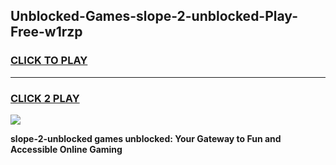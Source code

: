 
## Unblocked-Games-slope-2-unblocked-Play-Free-w1rzp
<h3>
<a href="https://premium76.site?title=slope-2-unblocked&ref=21A">CLICK TO PLAY</a></h3>
<hr>

<h3>
<a href="https://premium76.site?title=slope-2-unblocked&ref=21A">CLICK 2 PLAY</a>
  
</h3>

<a href="https://premium76.site?title=slope-2-unblocked&ref=21A"><img src="https://clearcache.store/games.png"></a>


**slope-2-unblocked games unblocked: Your Gateway to Fun and Accessible Online Gaming**
